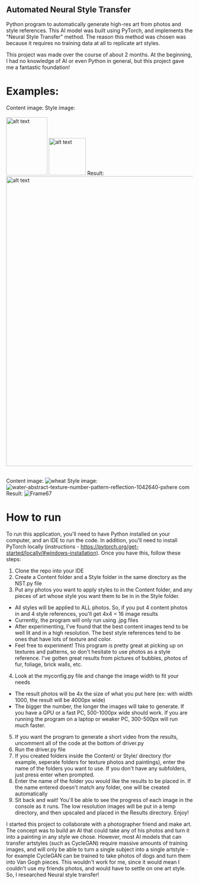 ## Automated Neural Style Transfer
Python program to automatically generate high-res art from photos and style references. This AI model was built using PyTorch, and implements the "Neural Style Transfer" method. The reason this method was chosen was because it requires no training data at all to replicate art styles.

This project was made over the course of about 2 months. At the beginning, I had no knowledge of AI or even Python in general, but this project gave me a fantastic foundation!

# Examples:
Content image:                     Style image:<br></br>
<img src="https://user-images.githubusercontent.com/60371754/221306020-ad3219bd-ebad-4eff-b305-4c26df83d3d9.jpg" alt="alt text" width="111" height="156">
<img src="https://user-images.githubusercontent.com/60371754/221306292-71ddbc00-6c78-4290-bff8-979a395ade20.jpg" alt="alt text" width="100" height="100">
Result:
<img src="https://user-images.githubusercontent.com/60371754/221306949-33b57ffa-58d6-4d59-86cc-7d6c6280f89e.jpg" alt="alt text" width="555" height="780">
<br></br>

Content image:
![wheat](https://user-images.githubusercontent.com/60371754/221307461-fb23f621-9260-48d8-95ad-c3ce7eef2712.jpg)
Style image:
![water-abstract-texture-number-pattern-reflection-1042640-pxhere com](https://user-images.githubusercontent.com/60371754/221308712-74c0f43d-f997-43f8-bc29-13be3537daed.jpg)
Result:
![Frame67](https://user-images.githubusercontent.com/60371754/221309016-383c5c67-fb40-4487-b3f1-086f80e6e57e.jpg)

# How to run
To run this application, you'll need to have Python installed on your computer, and an IDE to run the code. In addition, you'll need to install PyTorch locally (instructions - https://pytorch.org/get-started/locally/#windows-installation). Once you have this, follow these steps:
1. Clone the repo into your IDE
2. Create a Content folder and a Style folder in the same directory as the NST.py file
3. Put any photos you want to apply styles to in the Content folder, and any pieces of art whose style you want them to be in in the Style folder.
  - All styles will be applied to ALL photos. So, if you put 4 content photos in and 4 style references, you'll get 4x4 = 16 image results
  - Currently, the program will only run using .jpg files 
  - After experimenting, I've found that the best content images tend to be well lit and in a high resolution. The best style references tend to be ones that have lots of texture and color. 
  - Feel free to experiment! This program is pretty great at picking up on textures and patterns, so don't hesitate to use photos as a style reference. I've gotten great results from pictures of bubbles, photos of fur, foliage, brick walls, etc.
4. Look at the myconfig.py file and change the image width to fit your needs
  - The result photos will be 4x the size of what you put here (ex: with width 1000, the result will be 4000px wide)
  - The bigger the number, the longer the images will take to generate. If you have a GPU or a fast PC, 500-1000px wide should work. If you are running the program on a laptop or weaker PC, 300-500px will run much faster.
5. If you want the program to generate a short video from the results, uncomment all of the code at the bottom of driver.py
6. Run the driver.py file
7. If you created folders inside the Content/ or Style/ directory (for example, seperate folders for texture photos and paintings), enter the name of the folders you want to use. If you don't have any subfolders, just press enter when prompted.
8. Enter the name of the folder you would like the results to be placed in. If the name entered doesn't match any folder, one will be created automatically
9. Sit back and wait! You'll be able to see the progress of each image in the console as it runs. The low resolution images will be put in a temp directory, and then upscaled and placed in the Results directory. Enjoy!

I started this project to collaborate with a photographer friend and make art. The concept was to build an AI that could take any of his photos and turn it into a painting in any style we chose. However, most AI models that can transfer artstyles (such as CycleGAN) require massive amounts of training images, and will only be able to turn a single subject into a single artstyle - for example CycleGAN can be trained to take photos of dogs and turn them into Van Gogh pieces. This wouldn't work for me, since it would mean I couldn't use my friends photos, and would have to settle on one art style. So, I researched Neural style transfer!
